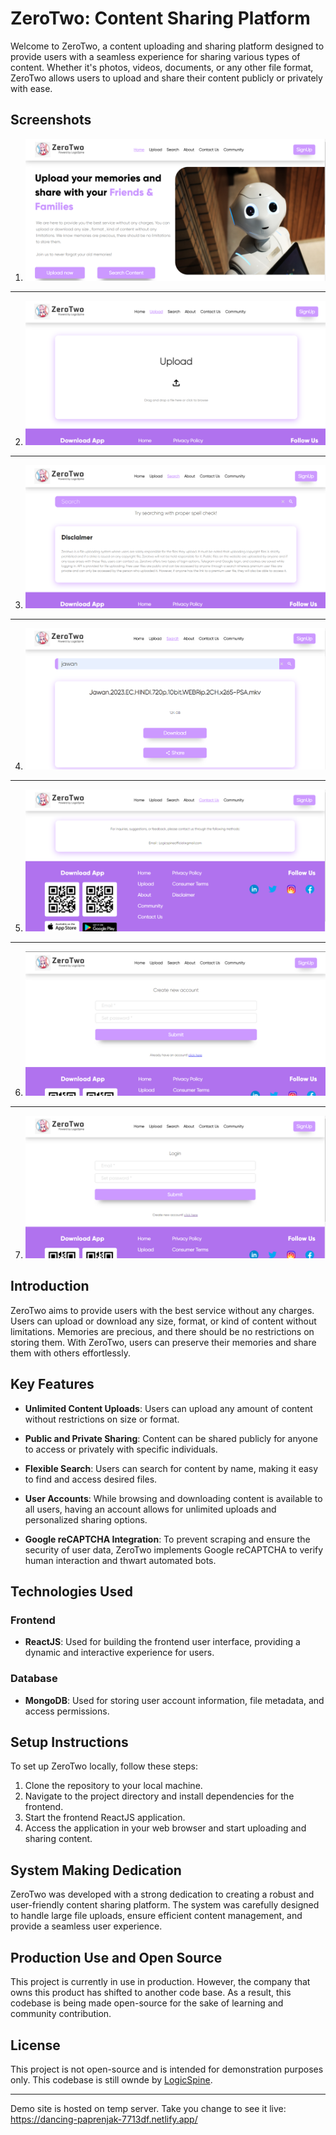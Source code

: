 # ZeroTwo: Content Sharing Platform

Welcome to ZeroTwo, a content uploading and sharing platform designed to provide users with a seamless experience for sharing various types of content. Whether it's photos, videos, documents, or any other file format, ZeroTwo allows users to upload and share their content publicly or privately with ease.

## Screenshots

1. ![Screenshot 1](public/1.png)
---
2. ![Screenshot 2](public/2.png)
---
3. ![Screenshot 3](public/3.png)
---
4. ![Screenshot 4](public/4.png)
---
5. ![Screenshot 5](public/5.png) 
---
6. ![Screenshot 6](public/6.png)
---
7. ![Screenshot 7](public/7.png)

   
## Introduction

ZeroTwo aims to provide users with the best service without any charges. Users can upload or download any size, format, or kind of content without limitations. Memories are precious, and there should be no restrictions on storing them. With ZeroTwo, users can preserve their memories and share them with others effortlessly.

## Key Features

- **Unlimited Content Uploads**: Users can upload any amount of content without restrictions on size or format.
  
- **Public and Private Sharing**: Content can be shared publicly for anyone to access or privately with specific individuals.

- **Flexible Search**: Users can search for content by name, making it easy to find and access desired files.

- **User Accounts**: While browsing and downloading content is available to all users, having an account allows for unlimited uploads and personalized sharing options.

- **Google reCAPTCHA Integration**: To prevent scraping and ensure the security of user data, ZeroTwo implements Google reCAPTCHA to verify human interaction and thwart automated bots.

## Technologies Used

### Frontend

- **ReactJS**: Used for building the frontend user interface, providing a dynamic and interactive experience for users.

### Database

- **MongoDB**: Used for storing user account information, file metadata, and access permissions.

## Setup Instructions

To set up ZeroTwo locally, follow these steps:

1. Clone the repository to your local machine.
2. Navigate to the project directory and install dependencies for the frontend.
3. Start the frontend ReactJS application.
4. Access the application in your web browser and start uploading and sharing content.

## System Making Dedication

ZeroTwo was developed with a strong dedication to creating a robust and user-friendly content sharing platform. The system was carefully designed to handle large file uploads, ensure efficient content management, and provide a seamless user experience.

## Production Use and Open Source

This project is currently in use in production. However, the company that owns this product has shifted to another code base. As a result, this codebase is being made open-source for the sake of learning and community contribution.

## License

This project is not open-source and is intended for demonstration purposes only.
This codebase is still ownde by [LogicSpine](https://logicspine.com/).

---



Demo site is hosted on temp server. Take you change to see it live: https://dancing-paprenjak-7713df.netlify.app/
